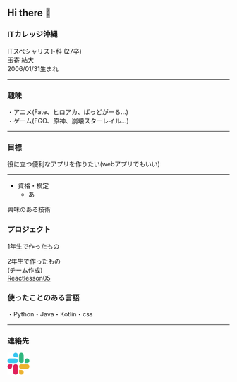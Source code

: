 ## Hi there 👋

### ITカレッジ沖縄  
ITスペシャリスト科  (27卒)  
玉寄 結大  
2006/01/31生まれ  
***

### 趣味  
・アニメ(Fate、ヒロアカ、ばっどがーる...)  
・ゲーム(FGO、原神、崩壊スターレイル...)  
*****

### 目標  
役に立つ便利なアプリを作りたい(webアプリでもいい)  
*****

* 資格・検定
    * あ  

興味のある技術  


### プロジェクト  
1年生で作ったもの  

2年生で作ったもの  
(チーム作成)  
[Reactlesson05](https://github.com/itc-s24017/ReactLesson05)


### 使ったことのある言語  
・Python・Java・Kotlin・css  
*****

### 連絡先  
<a href="https://app.slack.com/client/T09C053QQ/D06SZB0HL3W">
    <img src="./picture/Slack_icon_2019.svg.png" alt="Slack" width="50">
</a>




<!--
**itc-s24017/itc-s24017** is a ✨ _special_ ✨ repository because its `README.md` (this file) appears on your GitHub profile.

Here are some ideas to get you started:

- 🔭 I’m currently working on ...
- 🌱 I’m currently learning ...
- 👯 I’m looking to collaborate on ...
- 🤔 I’m looking for help with ...
- 💬 Ask me about ...
- 📫 How to reach me: ...
- 😄 Pronouns: ...
- ⚡ Fun fact: ...
-->
